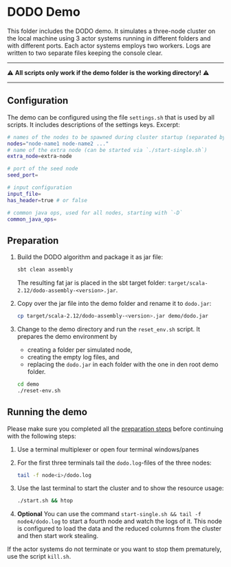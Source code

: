 # DODO Demo

This folder includes the DODO demo.
It simulates a three-node cluster on the local machine using 3 actor systems running in different folders and with different ports.
Each actor systems employs two workers.
Logs are written to two separate files keeping the console clear.

---

:warning: **All scripts only work if the demo folder is the working directory!** :warning:

---

## Configuration

The demo can be configured using the file `settings.sh` that is used by all scripts.
It includes descriptions of the settings keys. Excerpt:

```bash
# names of the nodes to be spawned during cluster startup (separated by whitespace)
nodes="node-name1 node-name2 ..."
# name of the extra node (can be started via `./start-single.sh`)
extra_node=extra-node

# port of the seed node
seed_port=

# input configuration
input_file=
has_header=true # or false

# common java ops, used for all nodes, starting with `-D`
common_java_ops=
```

## Preparation

1. Build the DODO algorithm and package it as jar file:

   ```bash
   sbt clean assembly
   ```

   The resulting fat jar is placed in the sbt target folder: `target/scala-2.12/dodo-assembly-<version>.jar`.

2. Copy over the jar file into the demo folder and rename it to `dodo.jar`:

   ```bash
   cp target/scala-2.12/dodo-assembly-<version>.jar demo/dodo.jar
   ```

3. Change to the demo directory and run the `reset_env.sh` script.
   It prepares the demo environment by

   - creating a folder per simulated node,
   - creating the empty log files, and
   - replacing the `dodo.jar` in each folder with the one in den root demo folder.

   ```bash
   cd demo
   ./reset-env.sh
   ```

## Running the demo

Please make sure you completed all the [preparation steps](#preparation) before continuing with the following steps:

1. Use a terminal multiplexer or open four terminal windows/panes

2. For the first three terminals tail the `dodo.log`-files of the three nodes:

   ```bash
   tail -f node<i>/dodo.log
   ```

3. Use the last terminal to start the cluster and to show the resource usage:

   ```bash
   ./start.sh && htop
   ```

4. **Optional**
   You can use the command `start-single.sh && tail -f node4/dodo.log` to start a fourth node and
   watch the logs of it.
   This node is configured to load the data and the reduced columns from the cluster and then start work stealing.

If the actor systems do not terminate or you want to stop them prematurely, use the script `kill.sh`.